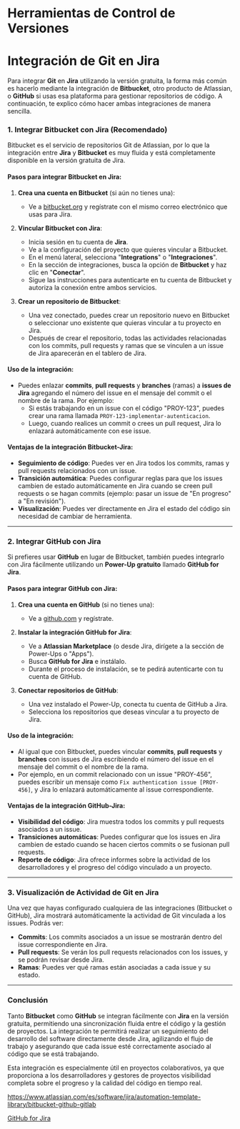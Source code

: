 # Herramientas de Control de Versiones
# Integración de Git en Jira

Para integrar **Git** en **Jira** utilizando la versión gratuita, la forma más común es hacerlo mediante la integración de **Bitbucket**, otro producto de Atlassian, o **GitHub** si usas esa plataforma para gestionar repositorios de código. A continuación, te explico cómo hacer ambas integraciones de manera sencilla.

### 1. **Integrar Bitbucket con Jira (Recomendado)**

Bitbucket es el servicio de repositorios Git de Atlassian, por lo que la integración entre **Jira** y **Bitbucket** es muy fluida y está completamente disponible en la versión gratuita de Jira.

#### Pasos para integrar Bitbucket en Jira:

1. **Crea una cuenta en Bitbucket** (si aún no tienes una):
    
    - Ve a [bitbucket.org](https://bitbucket.org/) y regístrate con el mismo correo electrónico que usas para Jira.
2. **Vincular Bitbucket con Jira**:
    
    - Inicia sesión en tu cuenta de **Jira**.
    - Ve a la configuración del proyecto que quieres vincular a Bitbucket.
    - En el menú lateral, selecciona "**Integrations**" o "**Integraciones**".
    - En la sección de integraciones, busca la opción de **Bitbucket** y haz clic en "**Conectar**".
    - Sigue las instrucciones para autenticarte en tu cuenta de Bitbucket y autoriza la conexión entre ambos servicios.
3. **Crear un repositorio de Bitbucket**:
    
    - Una vez conectado, puedes crear un repositorio nuevo en Bitbucket o seleccionar uno existente que quieras vincular a tu proyecto en Jira.
    - Después de crear el repositorio, todas las actividades relacionadas con los commits, pull requests y ramas que se vinculen a un issue de Jira aparecerán en el tablero de Jira.

#### Uso de la integración:

- Puedes enlazar **commits**, **pull requests** y **branches** (ramas) a **issues de Jira** agregando el número del issue en el mensaje del commit o el nombre de la rama. Por ejemplo:
    - Si estás trabajando en un issue con el código "PROY-123", puedes crear una rama llamada `PROY-123-implementar-autenticacion`.
    - Luego, cuando realices un commit o crees un pull request, Jira lo enlazará automáticamente con ese issue.

#### Ventajas de la integración Bitbucket-Jira:

- **Seguimiento de código**: Puedes ver en Jira todos los commits, ramas y pull requests relacionados con un issue.
- **Transición automática**: Puedes configurar reglas para que los issues cambien de estado automáticamente en Jira cuando se creen pull requests o se hagan commits (ejemplo: pasar un issue de "En progreso" a "En revisión").
- **Visualización**: Puedes ver directamente en Jira el estado del código sin necesidad de cambiar de herramienta.

---

### 2. **Integrar GitHub con Jira**

Si prefieres usar **GitHub** en lugar de Bitbucket, también puedes integrarlo con Jira fácilmente utilizando un **Power-Up gratuito** llamado **GitHub for Jira**.

#### Pasos para integrar GitHub con Jira:

1. **Crea una cuenta en GitHub** (si no tienes una):
    
    - Ve a [github.com](https://github.com) y regístrate.
2. **Instalar la integración GitHub for Jira**:
    
    - Ve a **Atlassian Marketplace** (o desde Jira, dirígete a la sección de Power-Ups o "Apps").
    - Busca **GitHub for Jira** e instálalo.
    - Durante el proceso de instalación, se te pedirá autenticarte con tu cuenta de GitHub.
3. **Conectar repositorios de GitHub**:
    
    - Una vez instalado el Power-Up, conecta tu cuenta de GitHub a Jira.
    - Selecciona los repositorios que deseas vincular a tu proyecto de Jira.

#### Uso de la integración:

- Al igual que con Bitbucket, puedes vincular **commits**, **pull requests** y **branches** con issues de Jira escribiendo el número del issue en el mensaje del commit o el nombre de la rama.
- Por ejemplo, en un commit relacionado con un issue "PROY-456", puedes escribir un mensaje como `Fix authentication issue [PROY-456]`, y Jira lo enlazará automáticamente al issue correspondiente.

#### Ventajas de la integración GitHub-Jira:

- **Visibilidad del código**: Jira muestra todos los commits y pull requests asociados a un issue.
- **Transiciones automáticas**: Puedes configurar que los issues en Jira cambien de estado cuando se hacen ciertos commits o se fusionan pull requests.
- **Reporte de código**: Jira ofrece informes sobre la actividad de los desarrolladores y el progreso del código vinculado a un proyecto.

---

### 3. **Visualización de Actividad de Git en Jira**

Una vez que hayas configurado cualquiera de las integraciones (Bitbucket o GitHub), Jira mostrará automáticamente la actividad de Git vinculada a los issues. Podrás ver:

- **Commits**: Los commits asociados a un issue se mostrarán dentro del issue correspondiente en Jira.
- **Pull requests**: Se verán los pull requests relacionados con los issues, y se podrán revisar desde Jira.
- **Ramas**: Puedes ver qué ramas están asociadas a cada issue y su estado.

---

### Conclusión

Tanto **Bitbucket** como **GitHub** se integran fácilmente con **Jira** en la versión gratuita, permitiendo una sincronización fluida entre el código y la gestión de proyectos. La integración te permitirá realizar un seguimiento del desarrollo del software directamente desde Jira, agilizando el flujo de trabajo y asegurando que cada issue esté correctamente asociado al código que se está trabajando.

Esta integración es especialmente útil en proyectos colaborativos, ya que proporciona a los desarrolladores y gestores de proyectos visibilidad completa sobre el progreso y la calidad del código en tiempo real.




https://www.atlassian.com/es/software/jira/automation-template-library/bitbucket-github-gitlab

[GitHub for Jira](https://marketplace.atlassian.com/apps/1219592/github-for-jira?hosting=cloud&tab=overview)